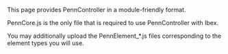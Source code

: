 This page provides PennController in a module-friendly format.

PennCore.js is the only file that is required to use PennController with Ibex.

You may additionally upload the PennElement_*.js files corresponding to the element types you will use.